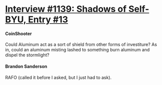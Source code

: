 # [Interview #1139: Shadows of Self-BYU, Entry #13](https://www.theoryland.com/intvmain.php?i=1139#13)

#### CoinShooter

Could Aluminum act as a sort of shield from other forms of investiture? As in, could an aluminum misting lashed to something burn aluminum and dispel the stormlight?

#### Brandon Sanderson

RAFO (called it before I asked, but I just had to ask).

